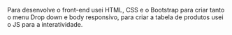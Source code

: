 Para desenvolve o front-end usei HTML, CSS e o Bootstrap para criar tanto o menu Drop down e body responsivo, para criar a tabela de produtos usei o JS para a interatividade. 
